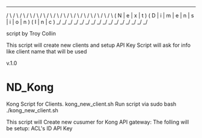  _   _   _   _     _   _   _   _   _   _   _   _   _     _   _   _  
/ \ / \ / \ / \   / \ / \ / \ / \ / \ / \ / \ / \ / \   / \ / \ / \ 
( N | e | x | t ) ( D | i | m | e | n | s | i | o | n ) ( I | n | c )
 \_/ \_/ \_/ \_/   \_/ \_/ \_/ \_/ \_/ \_/ \_/ \_/ \_/   \_/ \_/ \_/ 

script by Troy Collin

This script will create new clients and setup API Key
Script will ask for info like client name that will be used

v.1.0

# ND_Kong
Kong Script for Clients.
kong_new_client.sh
Run script via sudo bash ./kong_new_client.sh 

This script will Create new cusumer for Kong API gateway:
The folling will be setup:
ACL's
ID
API Key

